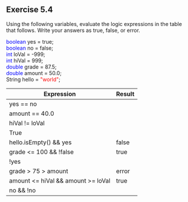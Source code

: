 ## Exercise 5.4
Using the following variables, evaluate the logic expressions in
the table that follows. Write your answers as true, false, or error.

<span style="color:blue">boolean</span> yes = true; <br>
<span style="color:blue">boolean</span> no = false; <br>
<span style="color:blue">int</span> loVal = -999; <br>
<span style="color:blue">int</span> hiVal = 999; <br>
<span style="color:blue">double</span> grade = 87.5; <br>
<span style="color:blue">double</span> amount = 50.0; <br>
String hello = <span style="color:red">"world"</span>; <br>


| Expression                         | Result |
|------------------------------------|--------|
| yes == no || grade > amount        | true   |
| amount == 40.0 || 50.0             | error  |
| hiVal != loVal || loVal < 0        | true   |
| True || hello.length() > 0         | error  |
| hello.isEmpty() && yes             | false  |
| grade <= 100 && !false             | true   |
| !yes || no                         | false  |
| grade > 75 > amount                | error  |
| amount <= hiVal && amount >= loVal | true   |
| no && !no || yes && !yes           | false  |
